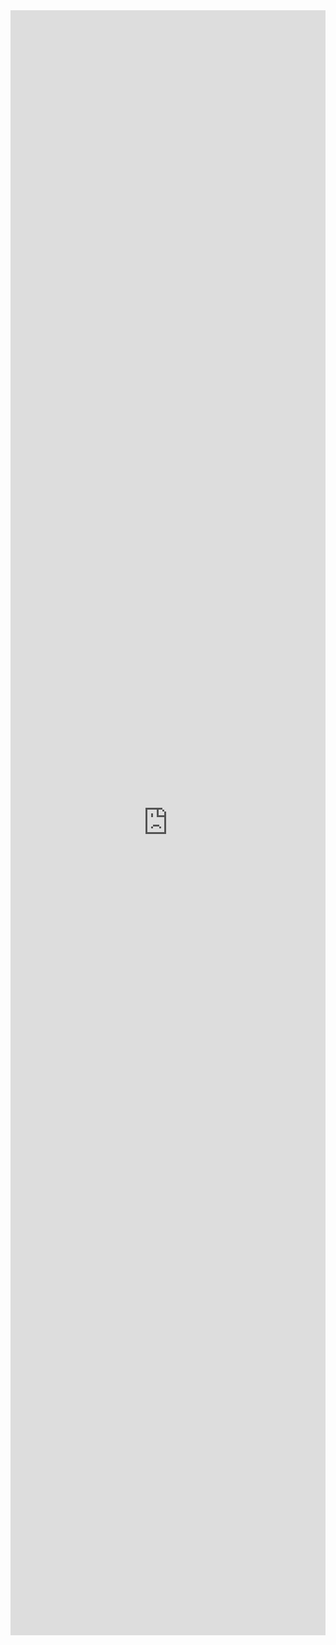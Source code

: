 <iframe src="https://docs.google.com/a/lookatludlow.org/spreadsheet/embeddedform?formkey=dFBzVEtxN254VVpyZG5RX3dFc011eHc6MQ" width="100%" height="2600" frameborder="0" marginheight="0" marginwidth="0">Loading...</iframe>
